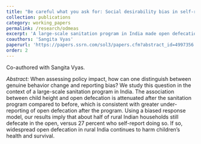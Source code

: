 ```yaml
---
title: "Be careful what you ask for: Social desirability bias in self-reported data in India"
collection: publications
category: working_papers
permalink: /research/odmeas
excerpt: 'A large-scale sanitation program in India made open defecation more salient as a social issue. This paper documents how the relationship between children''s heights and open defecation weakened after the program, consistent with it worsening response bias. The estimate of the true prevalence of open defecation from our econometric model is much higher than survey estimates.'
coauthors: 'Sangita Vyas'
paperurl: 'https://papers.ssrn.com/sol3/papers.cfm?abstract_id=4997356'
order: 2
---
```

Co-authored with Sangita Vyas.

*Abstract:* When assessing policy impact, how can one distinguish between genuine behavior change and reporting bias? We study this question in the context of a large-scale sanitation program in India. The association between child height and open defecation is attenuated after the sanitation program compared to before, which is consistent with greater under-reporting of open defecation after the program. Using a biased response model, our results imply that about half of rural Indian households still defecate in the open, versus 27 percent who self-report doing so. If so, widespread open defecation in rural India continues to harm children’s health and survival. 
